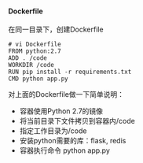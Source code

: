 #### Dockerfile

在同一目录下，创建Dockerfile

```
# vi Dockerfile 
FROM python:2.7
ADD . /code
WORKDIR /code
RUN pip install -r requirements.txt
CMD python app.py
```

对上面的Dockerfile做一下简单说明：

- 容器使用Python 2.7的镜像
- 将当前目录下文件拷贝到容器内/code
- 指定工作目录为/code
- 安装python需要的库：flask, redis
- 容器执行命令 python app.py

